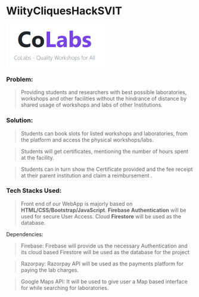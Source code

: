 # WiityCliquesHackSVIT

![CoLabs](images/logo.png)

### Problem:
> Providing students and researchers with best possible laboratories, workshops and other facilities without the hindrance of distance by shared usage of workshops and labs of other Institutions.

### Solution:
> Students can book slots for listed workshops  and laboratories, from the platform and access the physical workshops/labs.

> Students will get certificates, mentioning the number of hours spent at the facility.  

> Students can in turn show the Certificate provided and the fee receipt at their parent institution and claim a reimbursement .


### Tech Stacks Used: 

> Front end of our WebApp is majorly based on **HTML/CSS/Bootstrap/JavaScript**.
> **Firebase Authentication** will be used for secure User Access.
> Cloud **Firestore** will be used as the database.


Dependencies:
> Firebase:
    Firebase will provide us the necessary Authentication and its cloud based Firestore will be used as the database for the project

> Razorpay:
    Razorpay API will be used as the payments platform for paying the lab charges.

> Google Maps API:
    It will be used to give user a Map based interface for
    while searching for laboratories.

